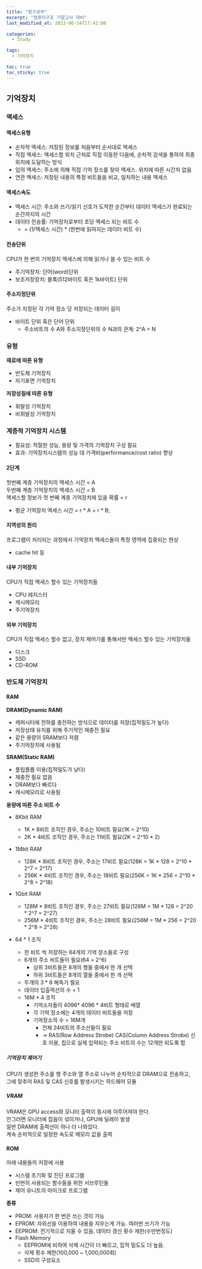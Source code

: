 ```yaml
---
title: "컴구공부"
excerpt: "컴퓨터구조 기말고사 대비"
last_modified_at: 2023-06-14T17:42:00

categories:
  - Study

tags:
  - 기억장치

toc: true
toc_sticky: true
---
```


## 기억장치
### 액세스
#### 액세스유형
- 순차적 액세스: 저장된 정보를 처음부터 순서대로 액세스
- 직접 액세스: 액세스할 위치 근처로 직접 이동한 다음에, 순차적 검색을 통하여 최종 위치에 도달하는 방식
- 임의 액세스: 주소에 의해 직접 기억 장소를 찾아 액세스. 위치에 따른 시간차 없음
- 연관 액세스: 저장된 내용의 특정 비트들을 비교, 일치하는 내용 액세스

#### 액세스속도
- 액세스 시간: 주소와 쓰기/읽기 신호가 도착한 순간부터 데이터 액세스가 완료되는 순간까지의 시간
- 데이터 전송률: 기억장치로부터 초당 액세스 되는 비트 수
  + = (1/액세스 시간) * (한번에 읽혀지는 데이터 비트 수)

#### 전송단위
CPU가 한 번의 기억장치 액세스에 의해 읽거나 쓸 수 있는 비트 수   
- 주기억장치: 단어(word)단위
- 보조저장장치: 블록(512바이트 혹은 1k바이트) 단위

#### 주소지정단위
주소가 지정된 각 기억 장소 당 저장되는 데이터 길이
- 바이트 단위 혹은 단어 단위
  + 주소비트의 수 A와 주소지정단위의 수 N과의 관계: 2^A = N

### 유형
**재료에 따른 유형**
 - 반도체 기억장치
 - 자기표면 기억장치

**저장성질에 따른 유형**
 - 휘발성 기억장치
 - 비휘발성 기억장치

### 계층적 기억장치 시스템
 - 필요성: 적절한 성능, 용량 및 가격의 기억장치 구성 필요
 - 효과: 기억장치시스템의 성능 대 가격비(performance/cost ratio) 향상

#### 2단계
첫번째 계층 기억장치의 액세스 시간 = A   
두번째 계층 기억장치의 액세스 시간 = B   
액세스할 정보가 첫 번째 계층 기억장치에 있을 확률 = r
 - 평균 기억장치 액세스 시간 = r * A + r * B;

#### 지역성의 원리
프로그램이 처리되는 과정에서 기억장치 액세스들이 특정 영역에 집중되는 현상   
 - cache hit 등

#### 내부 기억장치
CPU가 직접 액세스 할수 있는 기억장치들
 - CPU 레지스터
 - 캐시메모리
 - 주기억장치

#### 외부 기억장치
CPU가 직접 액세스 할수 없고, 장치 제어기를 통해서만 액세스 할수 있는 기억장치들
 - 디스크
 - SSD
 - CD-ROM

### 반도체 기억장치
#### RAM
**DRAM(Dynamic RAM)**
 - 캐퍼시터에 전하를 충전하는 방식으로 데이터를 저장(집적밀도가 높다)
 - 저장상태 유지를 위해 주기적인 재충전 필요
 - 같은 용량의 SRAM보다 저렴
 - 주기억장치에 사용됨

**SRAM(Static RAM)**
 - 플립플롭 이용(집적밀도가 낮다)
 - 재충전 필요 없음
 - DRAM보다 빠르다
 - 캐시메모리로 사용됨

**용량에 따른 주소 비트 수**
 - 8Kbit RAM
   + 1K * 8비트 조직인 경우, 주소는 10비트 필요(1K = 2^10)
   + 2K * 4비트 조직인 경우, 주소는 11비트 필요(2K = 2^10 * 2)
 - 1Mbit RAM
   + 128K * 8비트 조직인 경우, 주소는 17비트 필요(128K = 1K * 128 = 2^10 * 2^7 = 2^17)
   + 256K * 4비트 조직인 경우, 주소는 18비트 필요(256K = 1K * 256 = 2^10 * 2^8 = 2^18)
 - 1Gbit RAM
   + 128M * 8비트 조직인 경우, 주소는 27비트 필요(128M = 1M * 128 = 2^20 * 2^7 = 2^27)
   + 256M * 4비트 조직인 경우, 주소는 28비트 필요(256M = 1M * 256 = 2^20 * 2^8 = 2^28)

 - 64 * 1 조직
   + 한 비트 씩 저장하는 64개의 기억 장소들로 구성
   + 6개의 주소 비트들이 필요(64 = 2^6)
     - 상위 3비트들은 8개의 행들 중에서 한 개 선택
     - 하위 3비트들은 8개의 열들 중에서 한 개 선택
   + 두개의 3 * 8 해독기 필요
   + 데이터 입출력선의 수 = 1
   + 16M * 4 조직
     - 기억소자들이 4096* 4096 * 4비트 형태로 배열
     - 각 기억 장소에는 4개의 데이터 비트들을 저장
     - 기억장소의 수 = 16M개
       + 전체 24비트의 주소선들이 필요
       + -> RAS(Row Address Strobe) CAS(Column Address Strobe) 신호 이용, 칩으로 실제 입력되는 주소 비트의 수는 12개만 되도록 함

##### 기억장치 제어기
CPU가 생성한 주소를 행 주소와 열 주소로 나누어 순차적으로 DRAM으로 전송하고, 그에 맞추어 RAS 및 CAS 신호를 발생시키는 하드웨어 모듈

##### VRAM
VRAM은 GPU access와 모니터 출력이 동시에 이루어져야 한다.   
안그러면 모니터에 잡음이 섞이거나, GPU에 딜레이 발생   
일반 DRAM에 출력선이 하나 더 나와있다.  
계속 순차적으로 일정한 속도로 메모리 값을 출력

#### ROM
아래 내용들의 저장에 사용
 - 시스템 초기화 및 진단 프로그램 
 - 빈번히 사용되는 함수들을 위한 서브루틴들
 - 제어 유니트의 마이크로 프로그램   
   
**종류**
 - PROM: 사용자가 한 번은 쓰는 것이 가능
 - EPROM: 자외선을 이용하여 내용을 지우는게 가능. 여러번 쓰기가 가능
 - EEPROM: 전기적으로 지울 수 있음. 데이터 갱신 횟수 제한(수만번정도)
 - Flash Memory
   + EEPROM에 비하여 삭제 시간이 더 빠르고, 집적 밀도도 더 높음.
   + 삭제 횟수 제한(100,000 ~ 1,000,000회)
   + SSD의 구성요소
